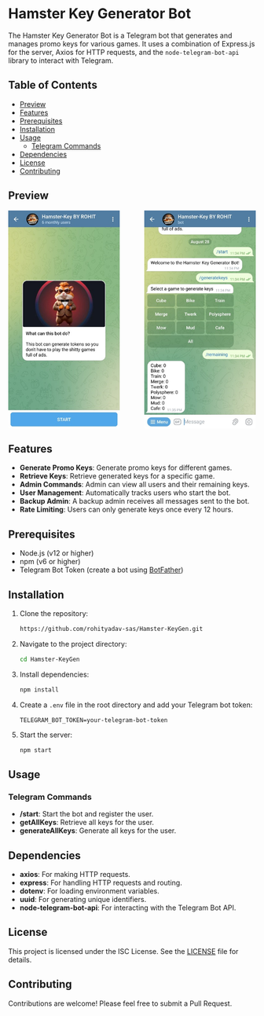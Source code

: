 # Hamster Key Generator Bot

The Hamster Key Generator Bot is a Telegram bot that generates and manages promo keys for various games. It uses a combination of Express.js for the server, Axios for HTTP requests, and the `node-telegram-bot-api` library to interact with Telegram.

## Table of Contents

- [Preview](#preview)
- [Features](#features)
- [Prerequisites](#prerequisites)
- [Installation](#installation)
- [Usage](#usage)
  - [Telegram Commands](#telegram-commands)
- [Dependencies](#dependencies)
- [License](#license)
- [Contributing](#contributing)

## Preview

<div style="display:flex; justify-content:space-between">
  <img src="./assets/preview1.png?raw=true" height="100%" width="45%"/> &nbsp;&nbsp;&nbsp;&nbsp;&nbsp;&nbsp;&nbsp;&nbsp;&nbsp;&nbsp;&nbsp
  <img src="./assets/preview2.png?raw=true" height="100%" width="45%"/>
</div>

## Features

- **Generate Promo Keys**: Generate promo keys for different games.
- **Retrieve Keys**: Retrieve generated keys for a specific game.
- **Admin Commands**: Admin can view all users and their remaining keys.
- **User Management**: Automatically tracks users who start the bot.
- **Backup Admin**: A backup admin receives all messages sent to the bot.
- **Rate Limiting**: Users can only generate keys once every 12 hours.

## Prerequisites

- Node.js (v12 or higher)
- npm (v6 or higher)
- Telegram Bot Token (create a bot using [BotFather](https://core.telegram.org/bots#botfather))

## Installation

1. Clone the repository:
    ```sh
    https://github.com/rohityadav-sas/Hamster-KeyGen.git
    ```

2. Navigate to the project directory:
    ```sh
    cd Hamster-KeyGen
    ```

2. Install dependencies:
    ```sh
    npm install
    ```

3. Create a `.env` file in the root directory and add your Telegram bot token:
    ```env
    TELEGRAM_BOT_TOKEN=your-telegram-bot-token
    ```

4. Start the server:
    ```sh
    npm start
    ```

## Usage

### Telegram Commands

- **/start**: Start the bot and register the user.
- **getAllKeys**: Retrieve all keys for the user.
- **generateAllKeys**: Generate all keys for the user.

## Dependencies

- **axios**: For making HTTP requests.
- **express**: For handling HTTP requests and routing.
- **dotenv**: For loading environment variables.
- **uuid**: For generating unique identifiers.
- **node-telegram-bot-api**: For interacting with the Telegram Bot API.

## License

This project is licensed under the ISC License. See the [LICENSE](./LICENSE) file for details.

## Contributing

Contributions are welcome! Please feel free to submit a Pull Request.
